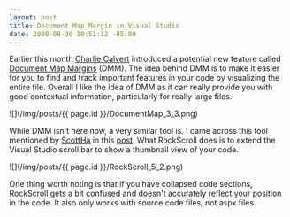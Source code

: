 ```yaml
---
layout: post
title: Document Map Margin in Visual Studio
date: 2008-08-30 10:51:12 -05:00
---
```


Earlier this month [Charlie Calvert](http://blogs.msdn.com/charlie/default.aspx) introduced a potential new feature called [Document Map Margins](http://code.msdn.microsoft.com/vslangfutures/Wiki/View.aspx?title=Document%20Map%20Margin&referringTitle=Home) (DMM). The idea behind DMM is to make it easier for you to find and track important features in your code by visualizing the entire file. Overall I like the idea of DMM as it can really provide you with good contextual information, particularly for really large files.

![](/img/posts/{{ page.id }}/DocumentMap_3_3.png) 

While DMM isn't here now, a very similar tool is. I came across this tool mentioned by [ScottHa](http://www.hanselman.com/blog/) in this [post](http://www.hanselman.com/blog/IntroducingRockScroll.aspx). What RockScroll does is to extend the Visual Studio scroll bar to show a thumbnail view of your code. 

![](/img/posts/{{ page.id }}/RockScroll_5_2.png) 

One thing worth noting is that if you have collapsed code sections, RockScroll gets a bit confused and doesn't accurately reflect your position in the code. It also only works with source code files, not aspx files.
